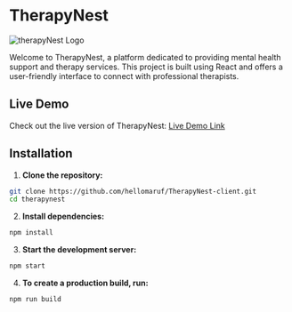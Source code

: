 # TherapyNest

![therapyNest Logo](https://i.ibb.co/CWVXdkF/logo.png)

Welcome to TherapyNest, a platform dedicated to providing mental health support and therapy services. This project is built using React and offers a user-friendly interface to connect with professional therapists.

## Live Demo

Check out the live version of TherapyNest: [Live Demo Link](https://therapynest.vercel.app/)

## Installation

1. **Clone the repository:**

```bash
git clone https://github.com/hellomaruf/TherapyNest-client.git
cd therapynest
```

2. **Install dependencies:**

```bash
npm install
```

3. **Start the development server:**

```bash
npm start
```

4. **To create a production build, run:**

```bash
npm run build
```

